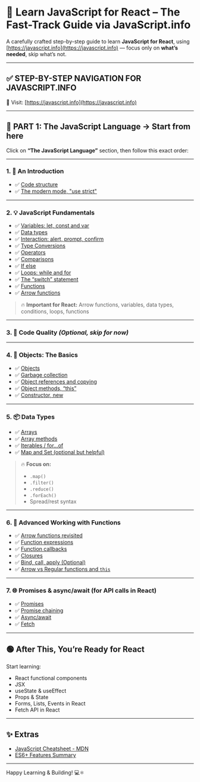 # 🚀 Learn JavaScript for React – The Fast-Track Guide via JavaScript.info

A carefully crafted step-by-step guide to learn **JavaScript for React**, using [https://javascript.info](https://javascript.info) — focus only on **what’s needed**, skip what’s not.

---

## ✅ STEP-BY-STEP NAVIGATION FOR JAVASCRIPT.INFO

🔗 Visit: [https://javascript.info](https://javascript.info)

---

## 🔹 PART 1: The JavaScript Language → Start from here

Click on **“The JavaScript Language”** section, then follow this exact order:

---

### 1. 🧾 An Introduction
- ✅ [Code structure](https://javascript.info/structure)
- ✅ [The modern mode, "use strict"](https://javascript.info/strict-mode)

---

### 2. 💡 JavaScript Fundamentals
- ✅ [Variables: let, const and var](https://javascript.info/variables)
- ✅ [Data types](https://javascript.info/types)
- ✅ [Interaction: alert, prompt, confirm](https://javascript.info/alert-prompt-confirm)
- ✅ [Type Conversions](https://javascript.info/type-conversions)
- ✅ [Operators](https://javascript.info/operators)
- ✅ [Comparisons](https://javascript.info/comparison)
- ✅ [If else](https://javascript.info/ifelse)
- ✅ [Loops: while and for](https://javascript.info/while-for)
- ✅ [The “switch” statement](https://javascript.info/switch)
- ✅ [Functions](https://javascript.info/function-basics)
- ✅ [Arrow functions](https://javascript.info/arrow-functions-basics)

> 🔥 **Important for React:** Arrow functions, variables, data types, conditions, loops, functions

---

### 3. 🚫 Code Quality *(Optional, skip for now)*

---

### 4. 🧱 Objects: The Basics
- ✅ [Objects](https://javascript.info/object)
- ✅ [Garbage collection](https://javascript.info/garbage-collection)
- ✅ [Object references and copying](https://javascript.info/object-copy)
- ✅ [Object methods, “this”](https://javascript.info/object-methods)
- ✅ [Constructor, new](https://javascript.info/constructor-new)

---

### 5. 📦 Data Types
- ✅ [Arrays](https://javascript.info/array)
- ✅ [Array methods](https://javascript.info/array-methods)
- ✅ [Iterables / for...of](https://javascript.info/iterable)
- ✅ [Map and Set (optional but helpful)](https://javascript.info/map-set)

> 🔥 **Focus on:**
> - `.map()`
> - `.filter()`
> - `.reduce()`
> - `.forEach()`
> - Spread/rest syntax

---

### 6. 🔁 Advanced Working with Functions
- ✅ [Arrow functions revisited](https://javascript.info/arrow-functions)
- ✅ [Function expressions](https://javascript.info/function-expressions)
- ✅ [Function callbacks](https://javascript.info/callbacks)
- ✅ [Closures](https://javascript.info/closure)
- ✅ [Bind, call, apply (Optional)](https://javascript.info/bind)
- ✅ [Arrow vs Regular functions and `this`](https://javascript.info/arrow-functions)

---

### 7. 🌐 Promises & async/await (for API calls in React)
- ✅ [Promises](https://javascript.info/promise-basics)
- ✅ [Promise chaining](https://javascript.info/promise-chaining)
- ✅ [Async/await](https://javascript.info/async-await)
- ✅ [Fetch](https://javascript.info/fetch)

---

## 🟢 After This, You’re Ready for React

Start learning:
- React functional components
- JSX
- useState & useEffect
- Props & State
- Forms, Lists, Events in React
- Fetch API in React

---

## ✨ Extras
- [JavaScript Cheatsheet - MDN](https://developer.mozilla.org/en-US/docs/Web/JavaScript/Reference)
- [ES6+ Features Summary](https://github.com/lukehoban/es6features)

---

Happy Learning & Building! 💻⚛️